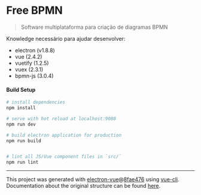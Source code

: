 # Free BPMN

> Software multiplataforma para criação de diagramas BPMN

Knowledge necessário para ajudar desenvolver:

- electron (v1.8.8)
- vue (2.4.2)
- vuetify (1.2.5)
- vuex (2.3.1)
- bpmn-js (3.0.4)

#### Build Setup

``` bash
# install dependencies
npm install

# serve with hot reload at localhost:9080
npm run dev

# build electron application for production
npm run build


# lint all JS/Vue component files in `src/`
npm run lint

```

---

This project was generated with [electron-vue](https://github.com/SimulatedGREG/electron-vue)@[8fae476](https://github.com/SimulatedGREG/electron-vue/tree/8fae4763e9d225d3691b627e83b9e09b56f6c935) using [vue-cli](https://github.com/vuejs/vue-cli). Documentation about the original structure can be found [here](https://simulatedgreg.gitbooks.io/electron-vue/content/index.html).

